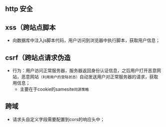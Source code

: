 ## http 安全

## xss（跨站点脚本

* 向数据库中注入js脚本代码，用户访问到浏览器中执行脚本，获取用户信息；

## csrf（跨站点请求伪造

* 行为：用户访问正常服务器，服务器返回身份认证信息，之后用户打开恶意网站，恶意网站`（利用用户的登陆状态）`自动发送用户对正常服务器的请求，获取用信息；
  - 主要在于cookie的samesite`同源策略`


## 跨域

* 请求头自定义字段需要配置到cors的响应头中；